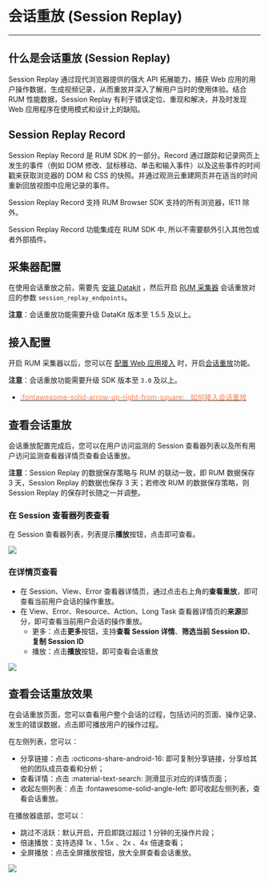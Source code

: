 # 会话重放 (Session Replay)
---

## 什么是会话重放 (Session Replay)

Session Replay 通过现代浏览器提供的强大 API 拓展能力，捕获 Web 应用的用户操作数据，生成视频记录，从而重放并深入了解用户当时的使用体验。结合 RUM 性能数据，Session Replay 有利于错误定位、重现和解决，并及时发现 Web 应用程序在使用模式和设计上的缺陷。


## Session Replay Record

Session Replay Record 是 RUM SDK 的一部分。Record 通过跟踪和记录网页上发生的事件（例如 DOM 修改、鼠标移动、单击和输入事件）以及这些事件的时间戳来获取浏览器的 DOM 和 CSS 的快照。并通过观测云重建网页并在适当的时间重新回放视图中应用记录的事件。

Session Replay Record 支持 RUM Browser SDK 支持的所有浏览器，IE11 除外。

Session Replay Record 功能集成在 RUM SDK 中, 所以不需要额外引入其他包或者外部插件。


## 采集器配置

在使用会话重放之前，需要先 [安装 Datakit](../../datakit/datakit-install.md) ，然后开启 [RUM 采集器](../../integrations/rum.md) 会话重放对应的参数 `session_replay_endpoints`。

**注意**：会话重放功能需要升级 DataKit 版本至 1.5.5 及以上。

## 接入配置

开启 RUM 采集器以后，您可以在 [配置 Web 应用接入](../web/app-access.md) 时，开启[会话重放](replay.md)功能。

**注意**：会话重放功能需要升级 SDK 版本至 `3.0` 及以上。

<div class="grid cards" markdown>

- [<font color="coral"> :fontawesome-solid-arrow-up-right-from-square: &nbsp; 如何接入会话重放</font>](replay.md)


</div>

## 查看会话重放

会话重放配置完成后，您可以在用户访问监测的 Session 查看器列表以及所有用户访问监测查看器详情页查看会话重放。


**注意**：Session Replay 的数据保存策略与 RUM 的联动一致，即 RUM 数据保存 3 天，Session Replay 的数据也保存 3 天；若修改 RUM 的数据保存策略，则 Session Replay 的保存时长随之一并调整。

### 在 Session 查看器列表查看

在 Session 查看器列表，列表提示**播放**按钮，点击即可查看。

![](../img/16.session_replay_1.png)

### 在详情页查看

- 在 Session、View、Error 查看器详情页，通过点击右上角的**查看重放**，即可查看当前用户会话的操作重放。
- 在 View、Error、Resource、Action、Long Task 查看器详情页的**来源**部分，即可查看当前用户会话的操作重放。
    - 更多：点击**更多**按钮，支持**查看 Session 详情**、**筛选当前 Session ID**、**复制 Session ID**
    - 播放：点击**播放**按钮，即可查看会话重放

![](../img/16.session_replay_8.png)

## 查看会话重放效果

在会话重放页面，您可以查看用户整个会话的过程，包括访问的页面、操作记录、发生的错误数据，点击即可播放用户的操作过程。

在左侧列表，您可以：

- 分享链接：点击 :octicons-share-android-16: 即可复制分享链接，分享给其他的团队成员查看和分析；
- 查看详情：点击 :material-text-search: 测滑显示对应的详情页面；
- 收起左侧列表：点击 :fontawesome-solid-angle-left: 即可收起左侧列表，查看会话重放。

在播放器底部，您可以：

- 跳过不活跃：默认开启，开启即跳过超过 1 分钟的无操作片段；
- 倍速播放：支持选择 1x 、1.5x 、2x 、4x 倍速查看；
- 全屏播放：点击全屏播放按钮，放大全屏查看会话重放。

![](../img/16.session_replay_9.1.png)